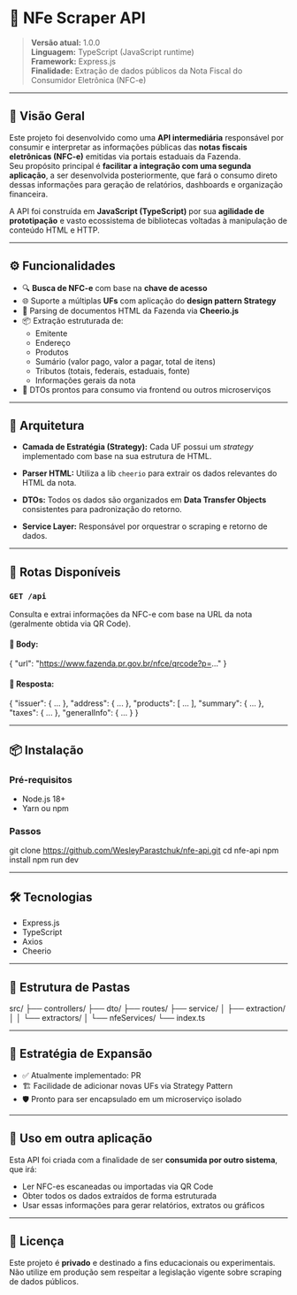 
# 📄 NFe Scraper API

> **Versão atual:** 1.0.0  
> **Linguagem:** TypeScript (JavaScript runtime)  
> **Framework:** Express.js  
> **Finalidade:** Extração de dados públicos da Nota Fiscal do Consumidor Eletrônica (NFC-e)

---

## 📌 Visão Geral

Este projeto foi desenvolvido como uma **API intermediária** responsável por consumir e interpretar as informações públicas das **notas fiscais eletrônicas (NFC-e)** emitidas via portais estaduais da Fazenda.  
Seu propósito principal é **facilitar a integração com uma segunda aplicação**, a ser desenvolvida posteriormente, que fará o consumo direto dessas informações para geração de relatórios, dashboards e organização financeira.

A API foi construída em **JavaScript (TypeScript)** por sua **agilidade de prototipação** e vasto ecossistema de bibliotecas voltadas à manipulação de conteúdo HTML e HTTP.

---

## ⚙️ Funcionalidades

- 🔍 **Busca de NFC-e** com base na **chave de acesso**
- 🌐 Suporte a múltiplas **UFs** com aplicação do **design pattern Strategy**
- 🧠 Parsing de documentos HTML da Fazenda via **Cheerio.js**
- 📦 Extração estruturada de:
  - Emitente
  - Endereço
  - Produtos
  - Sumário (valor pago, valor a pagar, total de itens)
  - Tributos (totais, federais, estaduais, fonte)
  - Informações gerais da nota
- 🧪 DTOs prontos para consumo via frontend ou outros microserviços

---

## 🧱 Arquitetura

- **Camada de Estratégia (Strategy):**
  Cada UF possui um _strategy_ implementado com base na sua estrutura de HTML.

- **Parser HTML:**
  Utiliza a lib `cheerio` para extrair os dados relevantes do HTML da nota.

- **DTOs:**
  Todos os dados são organizados em **Data Transfer Objects** consistentes para padronização do retorno.

- **Service Layer:**
  Responsável por orquestrar o scraping e retorno de dados.

---

## 🚀 Rotas Disponíveis

### `GET /api`

Consulta e extrai informações da NFC-e com base na URL da nota (geralmente obtida via QR Code).

#### 🔸 Body:

{
  "url": "https://www.fazenda.pr.gov.br/nfce/qrcode?p=..."
}

#### 🔸 Resposta:

{
  "issuer": { ... },
  "address": { ... },
  "products": [ ... ],
  "summary": { ... },
  "taxes": { ... },
  "generalInfo": { ... }
}

---

## 📦 Instalação

### Pré-requisitos

- Node.js 18+
- Yarn ou npm

### Passos

git clone https://github.com/WesleyParastchuk/nfe-api.git
cd nfe-api
npm install
npm run dev

---

## 🛠️ Tecnologias

- Express.js
- TypeScript
- Axios
- Cheerio

---

## 📁 Estrutura de Pastas

src/
├── controllers/
├── dto/
├── routes/
├── service/
│   ├── extraction/
│   │   └── extractors/
│   └── nfeServices/
└── index.ts

---

## 🧩 Estratégia de Expansão

- ✅ Atualmente implementado: PR
- 🏗️ Facilidade de adicionar novas UFs via Strategy Pattern
- 🛡️ Pronto para ser encapsulado em um microserviço isolado

---

## 📲 Uso em outra aplicação

Esta API foi criada com a finalidade de ser **consumida por outro sistema**, que irá:

- Ler NFC-es escaneadas ou importadas via QR Code
- Obter todos os dados extraídos de forma estruturada
- Usar essas informações para gerar relatórios, extratos ou gráficos

---

## 🧾 Licença

Este projeto é **privado** e destinado a fins educacionais ou experimentais.  
Não utilize em produção sem respeitar a legislação vigente sobre scraping de dados públicos.
